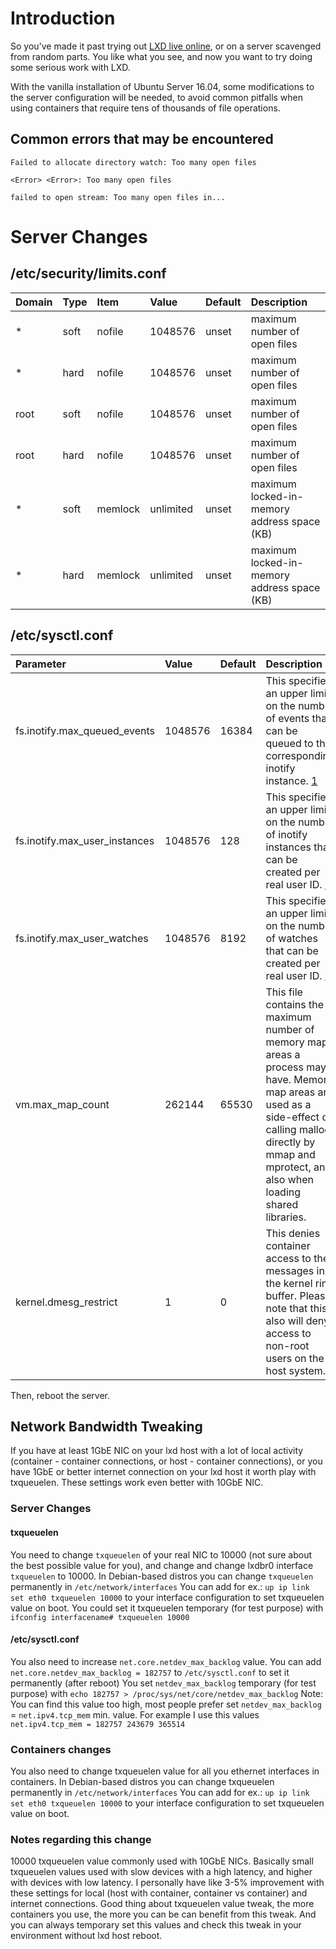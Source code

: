 # Introduction
So you've made it past trying out [LXD live online](https://linuxcontainers.org/lxd/try-it/),
or on a server scavenged from random parts. You like what you see,
and now you want to try doing some serious work with LXD.

With the vanilla installation of Ubuntu Server 16.04, some modifications
to the server configuration will be needed, to avoid common pitfalls when
using containers that require tens of thousands of file operations.


## Common errors that may be encountered

`Failed to allocate directory watch: Too many open files`

`<Error> <Error>: Too many open files`

`failed to open stream: Too many open files in...`


# Server Changes
## /etc/security/limits.conf

Domain  | Type  | Item    | Value     | Default   | Description
:-----  | :---  | :----   | :-------- | :-------- | :----------
\*      | soft  | nofile  | 1048576   | unset     | maximum number of open files
\*      | hard  | nofile  | 1048576   | unset     | maximum number of open files
root    | soft  | nofile  | 1048576   | unset     | maximum number of open files
root    | hard  | nofile  | 1048576   | unset     | maximum number of open files
\*      | soft  | memlock | unlimited | unset     | maximum locked-in-memory address space (KB)
\*      | hard  | memlock | unlimited | unset     | maximum locked-in-memory address space (KB)


## /etc/sysctl.conf

Parameter                       | Value     | Default | Description
:-----                          | :---      | :---    | :---
fs.inotify.max\_queued\_events  | 1048576   | 16384   | This specifies an upper limit on the number of events that can be queued to the corresponding inotify instance. [1]
fs.inotify.max\_user\_instances | 1048576   | 128     | This specifies an upper limit on the number of inotify instances that can be created per real user ID. [1]
fs.inotify.max\_user\_watches   | 1048576   | 8192    | This specifies an upper limit on the number of watches that can be created per real user ID. [1]
vm.max\_map\_count              | 262144    | 65530   | This file contains the maximum number of memory map areas a process may have. Memory map areas are used as a side-effect of calling malloc, directly by mmap and mprotect, and also when loading shared libraries.
kernel.dmesg\_restrict          | 1         | 0       | This denies container access to the messages in the kernel ring buffer. Please note that this also will deny access to non-root users on the host system.


Then, reboot the server.


[1]: http://man7.org/linux/man-pages/man7/inotify.7.html

## Network Bandwidth Tweaking
If you have at least 1GbE NIC on your lxd host with a lot of local activity (container - container connections, or host - container connections), or you have 1GbE or better internet connection on your lxd host it worth play with txqueuelen. These settings work even better with 10GbE NIC.

### Server Changes

#### txqueuelen

You need to change `txqueuelen` of your real NIC to 10000 (not sure about the best possible value for you), and change and change lxdbr0 interface `txqueuelen` to 10000.
In Debian-based distros you can change `txqueuelen` permanently in `/etc/network/interfaces`
You can add for ex.: `up ip link set eth0 txqueuelen 10000` to your interface configuration to set txqueuelen value on boot.
You could set it txqueuelen temporary (for test purpose) with `ifconfig interfacename# txqueuelen 10000`

#### /etc/sysctl.conf

You also need to increase `net.core.netdev_max_backlog` value.
You can add `net.core.netdev_max_backlog = 182757` to `/etc/sysctl.conf` to set it permanently (after reboot)
You set `netdev_max_backlog` temporary (for test purpose) with `echo 182757 > /proc/sys/net/core/netdev_max_backlog`
Note: You can find this value too high, most people prefer set `netdev_max_backlog` = `net.ipv4.tcp_mem` min. value.
For example I use this values `net.ipv4.tcp_mem = 182757 243679 365514`

### Containers changes

You also need to change txqueuelen value for all you ethernet interfaces in containers.
In Debian-based distros you can change txqueuelen permanently in `/etc/network/interfaces`
You can add for ex.: `up ip link set eth0 txqueuelen 10000` to your interface configuration to set txqueuelen value on boot.

### Notes regarding this change

10000 txqueuelen value commonly used with 10GbE NICs. Basically small txqueuelen values used with slow devices with a high latency, and higher with devices with low latency. I personally have like 3-5% improvement with these settings for local (host with container, container vs container) and internet connections. Good thing about txqueuelen value tweak, the more containers you use, the more you can be can benefit from this tweak. And you can always temporary set this values and check this tweak in your environment without lxd host reboot.
